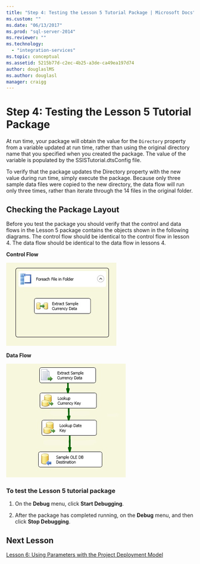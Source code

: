 ```yaml
---
title: "Step 4: Testing the Lesson 5 Tutorial Package | Microsoft Docs"
ms.custom: ""
ms.date: "06/13/2017"
ms.prod: "sql-server-2014"
ms.reviewer: ""
ms.technology: 
  - "integration-services"
ms.topic: conceptual
ms.assetid: 5215b77d-c2ec-4b25-a3de-ca49ea197d74
author: douglaslMS
ms.author: douglasl
manager: craigg
---
```

# Step 4: Testing the Lesson 5 Tutorial Package
  At run time, your package will obtain the value for the `Directory` property from a variable updated at run time, rather than using the original directory name that you specified when you created the package. The value of the variable is populated by the SSISTutorial.dtsConfig file.  
  
 To verify that the package updates the Directory property with the new value during run time, simply execute the package. Because only three sample data files were copied to the new directory, the data flow will run only three times, rather than iterate through the 14 files in the original folder.  
  
## Checking the Package Layout  
 Before you test the package you should verify that the control and data flows in the Lesson 5 package contains the objects shown in the following diagrams. The control flow should be identical to the control flow in lesson 4. The data flow should be identical to the data flow in lessons 4.  
  
 **Control Flow**  
  
 ![Control flow in package](../../2014/tutorials/media/task4lesson2control.gif "Control flow in package")  
  
 **Data Flow**  
  
 ![Data flow in package](../../2014/tutorials/media/task9lesson1data.gif "Data flow in package")  
  
### To test the Lesson 5 tutorial package  
  
1.  On the **Debug** menu, click **Start Debugging**.  
  
2.  After the package has completed running, on the **Debug** menu, and then click **Stop Debugging**.  
  
## Next Lesson  
 [Lesson 6: Using Parameters with the Project Deployment Model](../integration-services/lesson-6-using-parameters-with-the-project-deployment-model-in-ssis.md)  
  
  
